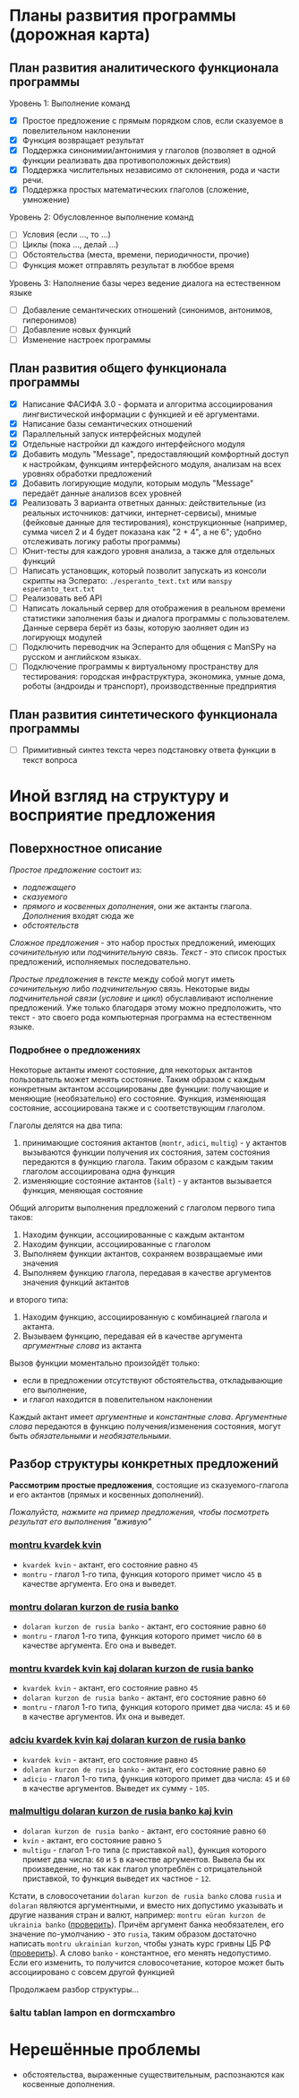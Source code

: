 # Планы развития программы (дорожная карта)

## План развития аналитического функционала программы

Уровень 1: Выполнение команд
- [x] Простое предложение с прямым порядком слов, если сказуемое в повелительном наклонении
- [x] Функция возвращает результат
- [x] Поддержка синонимии/антонимия у глаголов (позволяет в одной функции реализвать два противоположных действия)
- [x] Поддержка числительных независимо от склонения, рода и части речи.
- [x] Поддержка простых математических глаголов (сложение, умножение)

Уровень 2: Обусловленное выполнение команд
- [ ] Условия (если ..., то ...)
- [ ] Циклы (пока ..., делай ...)
- [ ] Обстоятельства (места, времени, периодичности, прочие)
- [ ] Функция может отправлять результат в люббое время

Уровень 3: Наполнение базы через ведение диалога на естественном языке
- [ ] Добавление семантических отношений (синонимов, антонимов, гиперонимов)
- [ ] Добавление новых функций
- [ ] Изменение настроек программы

## План развития общего функционала программы

- [x] Написание ФАСИФА 3.0 - формата и алгоритма ассоциирования лингвистической информации с функцией и её аргументами.  
- [x] Написание базы семантических отношений
- [x] Параллельный запуск интерфейсных модулей
- [x] Отдельные настройки дл каждого интерфейсного модуля
- [x] Добавить модуль "Message", предоставляющий комфортный доступ к настройкам, функциям интерфейсного модуля, анализам на всех уровнях обработки предложений
- [x] Добавить логирующие модули, которым модуль "Message" передаёт данные анализов всех уровней
- [x] Реализовать 3 варианта ответных данных: действительные (из реальных источников: датчики, интернет-сервисы), мнимые (фейковые данные для тестирования), конструкционные (например, сумма чисел 2 и 4 будет показана как "2 + 4", а не 6"; удобно отслеживать логику работы программы)
- [ ] Юнит-тесты для каждого уровня анализа, а также для отдельных функций
- [ ] Написать установщик, который позволит запускать из консоли скрипты на Эсперато: `./esperanto_text.txt` или `manspy esperanto_text.txt`
- [ ] Реализовать веб API
- [ ] Написать локальный сервер для отображения в реальном времени статистики заполнения базы и диалога программы с пользователем. Данные сервера берёт из базы, которую заолняет один из логирующх модулей 
- [ ] Подключить переводчик на Эсперанто для общения с ManSPy на русском и английском языках.
- [ ] Подключение программы к виртуальному пространству для тестирования: городская инфраструктура, экономика, умные дома, роботы (андроиды и транспорт), производственные предприятия

## План развития синтетического функционала программы

- [ ] Примитивный синтез текста через подстановку ответа функции в текст вопроса

# Иной взгляд на структуру и восприятие предложения

## Поверхностное описание

*Простое предложение* состоит из:
- *подлежащего*
- *сказуемого*
- *прямого и косвенных дополнения*, они же актанты глагола. *Дополнения* входят сюда же
- *обстоятельств*

*Сложное предложения* - это набор простых предложений, имеющих *сочинительную* или *подчинительную* связь.
*Текст* - это список простых предложений, исполняемых последовательно.

*Простые предложения* в *тексте* между собой могут иметь *сочинительную* либо *подчинительную* связь. Некоторые виды *подчинительной связи* (*условие* и *цикл*) обуславливают исполнение предложений. Уже только благодаря этому можно предположить, что текст - это своего рода компьютерная программа на естественном языке. 

### Подробнее о предложениях

Некоторые актанты имеют состояние, для некоторых актантов пользователь может менять состояние. Таким образом с каждым конкретным актантом ассоциированы две функции: получающие и меняющие (необязательно) его состояние. Функция, изменяющая состояние, ассоциирована также и с соответствующим глаголом.

Глаголы делятся на два типа:
1. принимающие состояния актантов (`montr`, `adici`, `multig`) - у актантов вызываются функции получения их состояния, затем состояния передаются в функцию глагола. Таким образом с каждым таким глаголом ассоциирована одна функция
1. изменяющие состояние актантов (`ŝalt`) - у актантов вызывается функция, меняющая состояние

Общий алгоритм выполнения предложений с глаголом первого типа таков:
1. Находим функции, ассоциированные с каждым актантом
1. Находим функции, ассоциированные с глаголом
1. Выполняем функции актантов, сохраняем возвращаемые ими значения
1. Выполняем функцию глагола, передавая в качестве аргументов значения функций актантов

и второго типа:
1. Находим функцию, ассоциированную с комбинацией глагола и актанта.
1. Вызываем функцию, передавая ей в качестве аргумента *аргументные слова* из актанта

Вызов функции моментально произойдёт только:
- если в предложении отсутствуют обстоятельства, откладывающие его выполнение,
- и глагол находится в повелительном наклонении

Каждый актант имеет *аргументные* и *константные слова*. *Аргументные слова* передаются в функцию получения/изменения состояния, могут быть *обязательными* и *необязательными*.

## Разбор структуры конкретных предложений

**Рассмотрим простые предложения**, состоящие из сказуемого-глагола и его актантов (прямых и косвенных дополнений). 

*Пожалуйста, нажмите на пример предложения, чтобы посмотреть результат его выполнения "вживую"*

### [montru kvardek kvin](https://syeysk.ru/api/manspy/run_get?s=montru%20kvardek%20kvin)

- `kvardek kvin` - актант, его состояние равно `45`
- `montru` - глагол 1-го типа, функция которого примет число `45` в качестве аргумента. Его она и выведет.

### [montru dolaran kurzon de rusia banko](https://syeysk.ru/api/manspy/run_get?s=montru%20dolaran%20kurzon%20de%20rusia%20banko)

- `dolaran kurzon de rusia banko` - актант, его состояние равно `60`
- `montru` - глагол 1-го типа, функция которого примет число `60` в качестве аргумента. Его она и выведет.

### [montru kvardek kvin kaj dolaran kurzon de rusia banko](https://syeysk.ru/api/manspy/run_get?s=montru%20kvardek%20kvin%20kaj%20dolaran%20kurzon%20de%20rusia%20banko)

- `kvardek kvin` - актант, его состояние равно `45`
- `dolaran kurzon de rusia banko` - актант, его состояние равно `60`
- `montru` - глагол 1-го типа, функция которого примет два числа: `45` и `60` в качестве аргументов. Их она и выведет.

### [adciu kvardek kvin kaj dolaran kurzon de rusia banko](https://syeysk.ru/api/manspy/run_get?s=adciu%20kvardek%20kvin%20kaj%20dolaran%20kurzon%20de%20rusia%20banko)

- `kvardek kvin` - актант, его состояние равно `45`
- `dolaran kurzon de rusia banko` - актант, его состояние равно `60`
- `adiciu` - глагол 1-го типа, функция которого примет два числа: `45` и `60` в качестве аргументов. Выведет их сумму - `105`.

### [malmultigu dolaran kurzon de rusia banko kaj kvin](https://syeysk.ru/api/manspy/run_get?s=malmultigu%20dolaran%20kurzon%20de%20rusia%20banko%20kaj%20kvin)

- `dolaran kurzon de rusia banko` - актант, его состояние равно `60`
- `kvin` - актант, его состояние равно `5`
- `multigu` - глагол 1-го типа (с приставкой `mal`), функция которого примет два числа: `60` и `5` в качестве аргументов. Вывела бы их произведение, но так как глагол употреблён с отрицательной приставкой, то функция выведет их частное - `12`.

Кстати, в словосочетании `dolaran kurzon de rusia banko` слова `rusia` и `dolaran` являются аргументными, и вместо них допустимо указывать и другие названия стран и валют, например: `montru eŭran kurzon de ukrainia banko` ([проверить](https://syeysk.ru/api/manspy/run_get?s=montru%20euxran%20kurzon%20de%20ukrainia%20banko)).
Причём аргумент банка необязателен, его значение по-умолчанию - это `rusia`, таким образом достаточно написать `montru ukrainian kurzon`, чтобы узнать курс гривны ЦБ РФ ([проверить](https://syeysk.ru/api/manspy/run_get?s=montru%20ukrainian%20kurzon)).
А слово `banko` - константное, его менять недопустимо. Если его изменить, то получится словосочетание, которое может быть ассоциировано с совсем другой функцией

Продолжаем разбор структуры...

### ŝaltu tablan lampon en dormcxambro

# Нерешённые проблемы

- обстоятельства, выраженные существительным, распознаются как косвенные дополнения.
